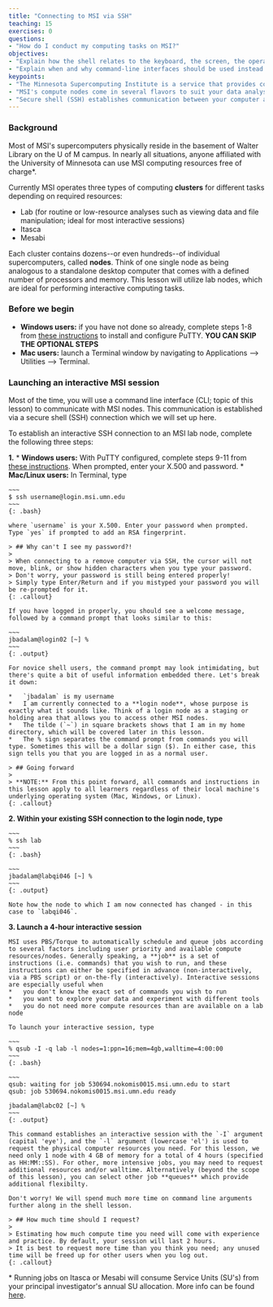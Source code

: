 ```yaml
---
title: "Connecting to MSI via SSH"
teaching: 15
exercises: 0
questions:
- "How do I conduct my computing tasks on MSI?"
objectives:
- "Explain how the shell relates to the keyboard, the screen, the operating system, and users' programs."
- "Explain when and why command-line interfaces should be used instead of graphical interfaces."
keypoints:
- "The Minnesota Supercomputing Institute is a service that provides computational services and support to the University of Minnesota research community."
- "MSI's compute nodes come in several flavors to suit your data analysis needs."
- "Secure shell (SSH) establishes communication between your computer and an MSI compute node, such that commands you type are executed on the MSI node, not on your local machine."
---
```

### Background
Most of MSI's supercomputers physically reside in the basement of Walter Library on the U of M campus. In nearly all situations, anyone affiliated with the University of Minnesota can use MSI computing resources free of charge*. 

Currently MSI operates three types of computing **clusters** for different tasks depending on required resources:

*   Lab (for routine or low-resource analyses such as viewing data and file manipulation; ideal for most interactive sessions)
*   Itasca
*   Mesabi

Each cluster contains dozens--or even hundreds--of individual supercomputers, called **nodes**.  Think of one single node as being analogous to a standalone desktop computer that comes with a defined number of processors and memory.  This lesson will utilize lab nodes, which are ideal for performing interactive computing tasks.

### Before we begin
*   **Windows users:** if you have not done so already, complete steps 1-8 from [these instructions](https://www.msi.umn.edu/support/faq/how-do-i-configure-putty-connect-msi-unix-systems) to install and configure PuTTY. **YOU CAN SKIP THE OPTIONAL STEPS**
*   **Mac users:** launch a Terminal window by navigating to Applications --> Utilities --> Terminal.

### Launching an interactive MSI session
Most of the time, you will use a command line interface (CLI; topic of this lesson) to communicate with MSI nodes.  This communication is established via a secure shell (SSH) connection which we will set up here.

To establish an interactive SSH connection to an MSI lab node, complete the following three steps:

**1.**  *  **Windows users:** With PuTTY configured, complete steps 9-11 from [these instructions](https://www.msi.umn.edu/support/faq/how-do-i-configure-putty-connect-msi-unix-systems). When prompted, enter your X.500 and password.
    *  **Mac/Linux users:** In Terminal, type
    
    ~~~
    $ ssh username@login.msi.umn.edu
    ~~~
    {: .bash}
    
    where `username` is your X.500. Enter your password when prompted. Type `yes` if prompted to add an RSA fingerprint.

    > ## Why can't I see my password?!
    >
    > When connecting to a remove computer via SSH, the cursor will not move, blink, or show hidden characters when you type your password.
    > Don't worry, your password is still being entered properly!
    > Simply type Enter/Return and if you mistyped your password you will be re-prompted for it.
    {: .callout}

    If you have logged in properly, you should see a welcome message, followed by a command prompt that looks similar to this:
    
    ~~~
    jbadalam@login02 [~] % 
    ~~~
    {: .output}

    For novice shell users, the command prompt may look intimidating, but there's quite a bit of useful information embedded there. Let's break it down:

    *   `jbadalam` is my username
    *   I am currently connected to a **login node**, whose purpose is exactly what it sounds like. Think of a login node as a staging or holding area that allows you to access other MSI nodes.
    *   The tilde (`~`) in square brackets shows that I am in my home directory, which will be covered later in this lesson.
    *   The % sign separates the command prompt from commands you will type. Sometimes this will be a dollar sign ($). In either case, this sign tells you that you are logged in as a normal user. 

    > ## Going forward
    >
    > **NOTE:** From this point forward, all commands and instructions in this lesson apply to all learners regardless of their local machine's underlying operating system (Mac, Windows, or Linux).
    {: .callout}

**2.  Within your existing SSH connection to the login node, type**

    ~~~
    % ssh lab
    ~~~
    {: .bash}

    ~~~
    jbadalam@labqi046 [~] %
    ~~~
    {: .output}

    Note how the node to which I am now connected has changed - in this case to `labqi046`.

**3.  Launch a 4-hour interactive session**

    MSI uses PBS/Torque to automatically schedule and queue jobs according to several factors including user priority and available compute resources/nodes. Generally speaking, a **job** is a set of instructions (i.e. commands) that you wish to run, and these instructions can either be specified in advance (non-interactively, via a PBS script) or on-the-fly (interactively). Interactive sessions are especially useful when
    *   you don't know the exact set of commands you wish to run
    *   you want to explore your data and experiment with different tools
    *   you do not need more compute resources than are available on a lab node

    To launch your interactive session, type

    ~~~
    % qsub -I -q lab -l nodes=1:ppn=16;mem=4gb,walltime=4:00:00
    ~~~
    {: .bash}

    ~~~
    qsub: waiting for job 530694.nokomis0015.msi.umn.edu to start
    qsub: job 530694.nokomis0015.msi.umn.edu ready

    jbadalam@labc02 [~] % 
    ~~~
    {: .output}

    This command establishes an interactive session with the `-I` argument (capital 'eye'), and the `-l` argument (lowercase 'el') is used to request the physical computer resources you need. For this lesson, we need only 1 node with 4 GB of memory for a total of 4 hours (specified as HH:MM::SS). For other, more intensive jobs, you may need to request additional resources and/or walltime. Alternatively (beyond the scope of this lesson), you can select other job **queues** which provide additional flexibilty.

    Don't worry! We will spend much more time on command line arguments further along in the shell lesson.

    > ## How much time should I request?
    >
    > Estimating how much compute time you need will come with experience and practice. By default, your session will last 2 hours.
    > It is best to request more time than you think you need; any unused time will be freed up for other users when you log out.
    {: .callout}

\* Running jobs on Itasca or Mesabi will consume Service Units (SU's) from your principal investigator's annual SU allocation. More info can be found [here](https://www.msi.umn.edu/content/su-allocations).


